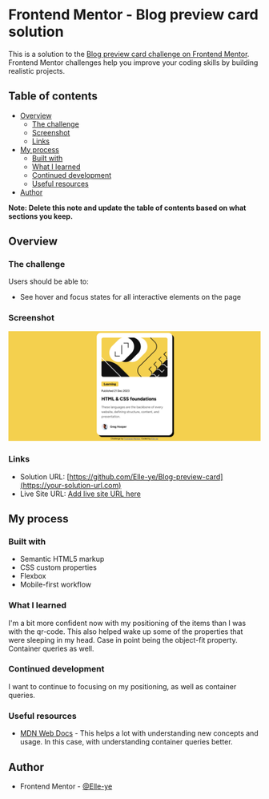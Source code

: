 # Frontend Mentor - Blog preview card solution

This is a solution to the [Blog preview card challenge on Frontend Mentor](https://www.frontendmentor.io/challenges/blog-preview-card-ckPaj01IcS). Frontend Mentor challenges help you improve your coding skills by building realistic projects. 

## Table of contents

- [Overview](#overview)
  - [The challenge](#the-challenge)
  - [Screenshot](#screenshot)
  - [Links](#links)
- [My process](#my-process)
  - [Built with](#built-with)
  - [What I learned](#what-i-learned)
  - [Continued development](#continued-development)
  - [Useful resources](#useful-resources)
- [Author](#author)

**Note: Delete this note and update the table of contents based on what sections you keep.**

## Overview

### The challenge

Users should be able to:

- See hover and focus states for all interactive elements on the page

### Screenshot

![](./assets/images/Screenshot%202.png)


### Links

- Solution URL: [https://github.com/Elle-ye/Blog-preview-card](https://your-solution-url.com)
- Live Site URL: [Add live site URL here](https://your-live-site-url.com)

## My process

### Built with

- Semantic HTML5 markup
- CSS custom properties
- Flexbox
- Mobile-first workflow


### What I learned

I'm a bit more confident now with my positioning of the items than I was with the qr-code.
This also helped wake up some of the properties that were sleeping in my head. Case in point being the  object-fit property. Container queries as well.

### Continued development

I want to continue to focusing on my positioning, as well as container queries.

### Useful resources

- [MDN Web Docs](https://developer.mozilla.org/en-US/docs/Web/CSS/CSS_containment/Container_queries) - This helps a lot with understanding new concepts and usage. In this case, with understanding container queries better.

## Author

- Frontend Mentor - [@Elle-ye](https://www.frontendmentor.io/profile/Elle-ye)
